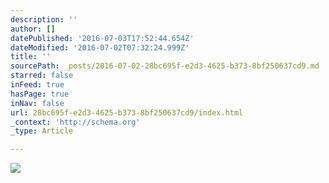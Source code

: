 ```yaml
---
description: ''
author: []
datePublished: '2016-07-03T17:52:44.654Z'
dateModified: '2016-07-02T07:32:24.999Z'
title: ''
sourcePath: _posts/2016-07-02-28bc695f-e2d3-4625-b373-8bf250637cd9.md
starred: false
inFeed: true
hasPage: true
inNav: false
url: 28bc695f-e2d3-4625-b373-8bf250637cd9/index.html
_context: 'http://schema.org'
_type: Article

---
```

![](https://the-grid-user-content.s3-us-west-2.amazonaws.com/a218d9e1-a887-4b1d-b86c-6403ac08bb82.jpg)